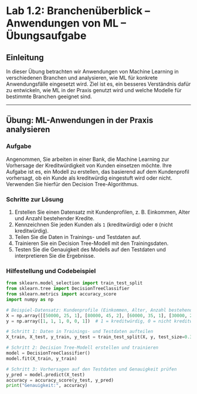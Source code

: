 # Lab 1.2: Branchenüberblick – Anwendungen von ML – Übungsaufgabe

## Einleitung
In dieser Übung betrachten wir Anwendungen von Machine Learning in verschiedenen Branchen und analysieren, wie ML für konkrete Anwendungsfälle eingesetzt wird. Ziel ist es, ein besseres Verständnis dafür zu entwickeln, wie ML in der Praxis genutzt wird und welche Modelle für bestimmte Branchen geeignet sind.

---

## Übung: ML-Anwendungen in der Praxis analysieren

### Aufgabe
Angenommen, Sie arbeiten in einer Bank, die Machine Learning zur Vorhersage der Kreditwürdigkeit von Kunden einsetzen möchte. Ihre Aufgabe ist es, ein Modell zu erstellen, das basierend auf dem Kundenprofil vorhersagt, ob ein Kunde als kreditwürdig eingestuft wird oder nicht. Verwenden Sie hierfür den Decision Tree-Algorithmus.

### Schritte zur Lösung
1. Erstellen Sie einen Datensatz mit Kundenprofilen, z. B. Einkommen, Alter und Anzahl bestehender Kredite.
2. Kennzeichnen Sie jeden Kunden als `1` (kreditwürdig) oder `0` (nicht kreditwürdig).
3. Teilen Sie die Daten in Trainings- und Testdaten auf.
4. Trainieren Sie ein Decision Tree-Modell mit den Trainingsdaten.
5. Testen Sie die Genauigkeit des Modells auf den Testdaten und interpretieren Sie die Ergebnisse.

### Hilfestellung und Codebeispiel

```python
from sklearn.model_selection import train_test_split
from sklearn.tree import DecisionTreeClassifier
from sklearn.metrics import accuracy_score
import numpy as np

# Beispiel-Datensatz: Kundenprofile (Einkommen, Alter, Anzahl bestehender Kredite)
X = np.array([[50000, 25, 1], [80000, 45, 2], [60000, 35, 1], [30000, 23, 0], [40000, 30, 3], [90000, 50, 2]])
y = np.array([1, 1, 1, 0, 0, 1])  # 1 = kreditwürdig, 0 = nicht kreditwürdig

# Schritt 1: Daten in Trainings- und Testdaten aufteilen
X_train, X_test, y_train, y_test = train_test_split(X, y, test_size=0.3, random_state=42)

# Schritt 2: Decision Tree-Modell erstellen und trainieren
model = DecisionTreeClassifier()
model.fit(X_train, y_train)

# Schritt 3: Vorhersagen auf den Testdaten und Genauigkeit prüfen
y_pred = model.predict(X_test)
accuracy = accuracy_score(y_test, y_pred)
print("Genauigkeit:", accuracy)

